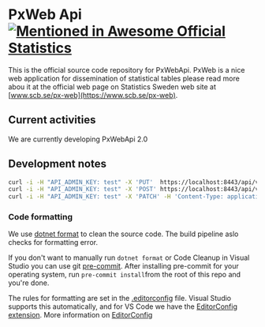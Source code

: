 # PxWeb Api[![Mentioned in Awesome Official Statistics ](https://awesome.re/mentioned-badge.svg)](http://www.awesomeofficialstatistics.org)

This is the official source code repository for PxWebApi. PxWeb is a nice web application for dissemination of statistical tables please read more abou it at the official web page on Statistics Sweden web site at [www.scb.se/px-web](https://www.scb.se/px-web).

## Current activities

We are currently developing PxWebApi 2.0

## Development notes

```sh
curl -i -H "API_ADMIN_KEY: test" -X 'PUT'  https://localhost:8443/api/v2/admin/database
curl -i -H "API_ADMIN_KEY: test" -X 'POST' https://localhost:8443/api/v2/admin/searchindex
curl -i -H "API_ADMIN_KEY: test" -X 'PATCH' -H 'Content-Type: application/json' -d '["TAB001", "TAB004"]' https://localhost:8443/api/v2/admin/searchindex
```

### Code formatting

We use [dotnet format](https://github.com/dotnet/format) to clean the source code. The build pipeline aslo checks for formatting error.

If you don't want to manually run `dotnet format` or Code Cleanup in Visual Studio you can use git [pre-commit](https://pre-commit.com/). After installing pre-commit for your operating system, run `pre-commit install`from the root of this repo and you're done.

The rules for formatting are set in the [.editorconfig](.editorconfig) file. Visual Studio supports this automatically, and for VS Code we have the [EditorConfig extension](https://marketplace.visualstudio.com/items?itemName=EditorConfig.EditorConfig). More information on [EditorConfig](https://editorconfig.org/)
